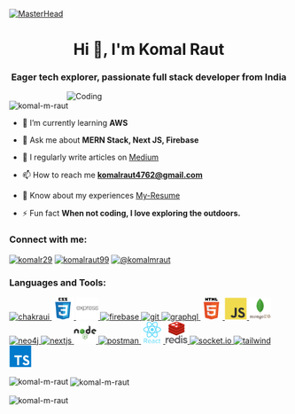 [![MasterHead](https://assets.about.me/background/users/o/p/e/opediatechnology_1683870687_173.jpg)](https://komal-m-raut.github.io/portfolio/)
<h1 align="center">Hi 👋, I'm Komal Raut</h1>
<h3 align="center">Eager tech explorer, passionate full stack developer from India</h3>
<img align="right" src="https://res.cloudinary.com/practicaldev/image/fetch/s--O0u1bNHs--/c_limit%2Cf_auto%2Cfl_progressive%2Cq_66%2Cw_880/https://miro.medium.com/max/1400/0%2APXf5ge7QCN9Ga_CL.gif" alt="Coding" width="400">

<p align="left"> <img src="https://komarev.com/ghpvc/?username=komal-m-raut&label=Profile%20views&color=0e75b6&style=flat" alt="komal-m-raut" /> </p>

- 🌱 I’m currently learning **AWS**

- 💬 Ask me about **MERN Stack, Next JS, Firebase**

- 📝 I regularly write articles on [Medium](https://komalmraut.medium.com/)

- 📫 How to reach me **komalraut4762@gmail.com**

- 📄 Know about my experiences [My-Resume](https://drive.google.com/file/d/15QIMaoNJahsWYTuMx2ssxIaS9DRJvY0G/view?usp=drive_link)

- ⚡ Fun fact **When not coding, I love exploring the outdoors.**

<h3 align="left">Connect with me:</h3>
<p align="left">
<a href="https://linkedin.com/in/komalr29" target="blank"><img align="center" src="https://raw.githubusercontent.com/rahuldkjain/github-profile-readme-generator/master/src/images/icons/Social/linked-in-alt.svg" alt="komalr29" height="30" width="40" /></a>
<a href="https://www.instagram.com/tech_tales_explorer/" target="blank"><img align="center" src="https://raw.githubusercontent.com/rahuldkjain/github-profile-readme-generator/master/src/images/icons/Social/instagram.svg" alt="komalraut99" height="30" width="40" /></a>
<a href="https://medium.com/@komalmraut" target="blank"><img align="center" src="https://raw.githubusercontent.com/rahuldkjain/github-profile-readme-generator/master/src/images/icons/Social/medium.svg" alt="@komalmraut" height="30" width="40" /></a>
</p>

<h3 align="left">Languages and Tools:</h3>
<p align="left"> <a href="https://chakra-ui.com/" target="_blank" rel="noreferrer"><img src="https://www.vectorlogo.zone/logos/chakra-ui/chakra-ui-icon.svg" alt="chakraui" width="40" height="40"/> </a> <a href="https://www.w3schools.com/css/" target="_blank" rel="noreferrer"> <img src="https://raw.githubusercontent.com/devicons/devicon/master/icons/css3/css3-original-wordmark.svg" alt="css3" width="40" height="40"/> </a> <a href="https://expressjs.com" target="_blank" rel="noreferrer"> <img src="https://raw.githubusercontent.com/devicons/devicon/master/icons/express/express-original-wordmark.svg" alt="express" width="40" height="40"/> </a> <a href="https://firebase.google.com/" target="_blank" rel="noreferrer"> <img src="https://www.vectorlogo.zone/logos/firebase/firebase-icon.svg" alt="firebase" width="40" height="40"/> </a> <a href="https://git-scm.com/" target="_blank" rel="noreferrer"> <img src="https://www.vectorlogo.zone/logos/git-scm/git-scm-icon.svg" alt="git" width="40" height="40"/> </a> <a href="https://graphql.org" target="_blank" rel="noreferrer"> <img src="https://www.vectorlogo.zone/logos/graphql/graphql-icon.svg" alt="graphql" width="40" height="40"/> </a> <a href="https://www.w3.org/html/" target="_blank" rel="noreferrer"> <img src="https://raw.githubusercontent.com/devicons/devicon/master/icons/html5/html5-original-wordmark.svg" alt="html5" width="40" height="40"/> </a> <a href="https://developer.mozilla.org/en-US/docs/Web/JavaScript" target="_blank" rel="noreferrer"> <img src="https://raw.githubusercontent.com/devicons/devicon/master/icons/javascript/javascript-original.svg" alt="javascript" width="40" height="40"/> </a> <a href="https://www.mongodb.com/" target="_blank" rel="noreferrer"> <img src="https://raw.githubusercontent.com/devicons/devicon/master/icons/mongodb/mongodb-original-wordmark.svg" alt="mongodb" width="40" height="40"/> </a> <a href="https://neo4j.com/" target="_blank" rel="noreferrer">
<img src="https://www.vectorlogo.zone/logos/neo4j/neo4j-icon.svg" alt="neo4j" width="40" height="40"/> </a> <a href="https://nextjs.org/" target="_blank" rel="noreferrer"> <img src="https://cdn.worldvectorlogo.com/logos/nextjs-2.svg" alt="nextjs" width="40" height="40"/> </a> <a href="https://nodejs.org" target="_blank" rel="noreferrer"> <img src="https://raw.githubusercontent.com/devicons/devicon/master/icons/nodejs/nodejs-original-wordmark.svg" alt="nodejs" width="40" height="40"/> </a> <a href="https://postman.com" target="_blank" rel="noreferrer"> <img src="https://www.vectorlogo.zone/logos/getpostman/getpostman-icon.svg" alt="postman" width="40" height="40"/> </a> <a href="https://reactjs.org/" target="_blank" rel="noreferrer"> <img src="https://raw.githubusercontent.com/devicons/devicon/master/icons/react/react-original-wordmark.svg" alt="react" width="40" height="40"/> </a> <a href="https://redis.io" target="_blank" rel="noreferrer"> <img src="https://raw.githubusercontent.com/devicons/devicon/master/icons/redis/redis-original-wordmark.svg" alt="redis" width="40" height="40"/> </a> <a href="https://socket.io/" target="_blank" rel="noreferrer"> <img src="https://www.vectorlogo.zone/logos/socketio/socketio-icon.svg" alt="socket.io" width="40" height="40"/> </a>
<a href="https://tailwindcss.com/" target="_blank" rel="noreferrer"> <img src="https://www.vectorlogo.zone/logos/tailwindcss/tailwindcss-icon.svg" alt="tailwind" width="40" height="40"/> </a> <a href="https://www.typescriptlang.org/" target="_blank" rel="noreferrer"> <img src="https://raw.githubusercontent.com/devicons/devicon/master/icons/typescript/typescript-original.svg" alt="typescript" width="40" height="40"/> </a> </p>

<p><img align="left" src="https://github-readme-stats.vercel.app/api/top-langs?username=komal-m-raut&show_icons=true&locale=en&layout=compact" alt="komal-m-raut" /></p>

<p>&nbsp;<img align="center" src="https://github-readme-stats.vercel.app/api?username=komal-m-raut&show_icons=true&locale=en" alt="komal-m-raut" /></p>

<p><img align="center" src="https://github-readme-streak-stats.herokuapp.com/?user=komal-m-raut&" alt="komal-m-raut" /></p>
